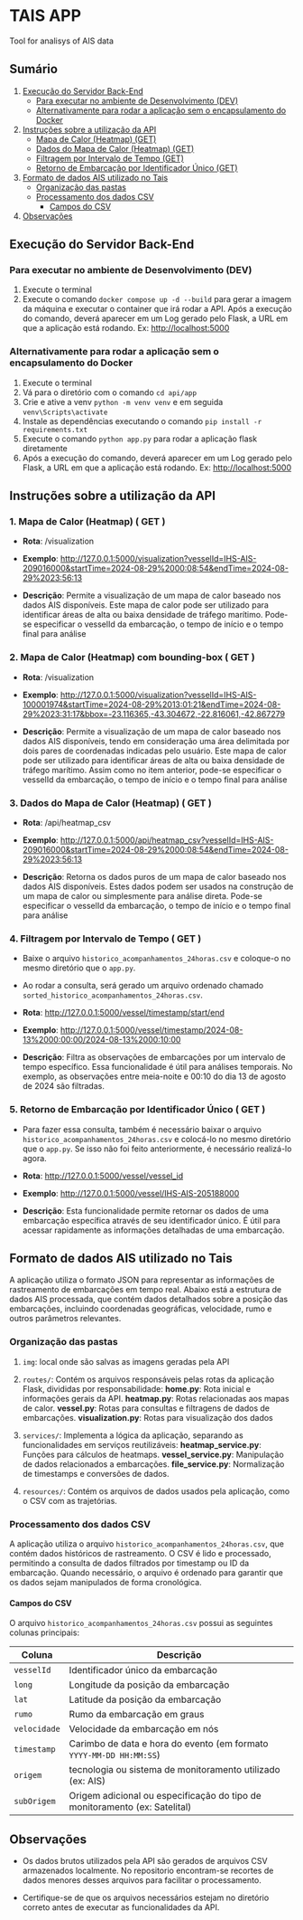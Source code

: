 # TAIS APP

Tool for analisys of AIS data

## Sumário

1. [Execução do Servidor Back-End](#execução-do-servidor-back-end)
   - [Para executar no ambiente de Desenvolvimento (DEV)](#para-executar-no-ambiente-de-desenvolvimento-dev)
   - [Alternativamente para rodar a aplicação sem o encapsulamento do Docker](#alternativamente-para-rodar-a-aplicação-sem-o-encapsulamento-do-docker)
2. [Instruções sobre a utilização da API](#instruções-sobre-a-utilização-da-api)
   - [Mapa de Calor (Heatmap) (GET)](#1-mapa-de-calor-heatmap--get-)
   - [Dados do Mapa de Calor (Heatmap) (GET)](#2-dados-do-mapa-de-calor-heatmap--get-)
   - [Filtragem por Intervalo de Tempo (GET)](#3-filtragem-por-intervalo-de-tempo--get-)
   - [Retorno de Embarcação por Identificador Único (GET)](#4-retorno-de-embarcação-por-identificador-único--get-)
3. [Formato de dados AIS utilizado no Tais](#formato-de-dados-ais-utilizado-no-tais)
   - [Organização das pastas](#organização-das-pastas)
   - [Processamento dos dados CSV](#processamento-dos-dados-csv)
      - [Campos do CSV](#campos-do-csv)
4. [Observações](#observações)

## Execução do Servidor Back-End

### Para executar no ambiente de Desenvolvimento (DEV)

1. Execute o terminal
2. Execute o comando ```docker compose up -d --build``` para gerar a imagem da máquina e executar o container que irá rodar a API. Após a execução do comando, deverá aparecer em um Log gerado pelo Flask, a URL em que a aplicação está rodando. Ex: <http://localhost:5000>

### Alternativamente para rodar a aplicação sem o encapsulamento do Docker

1. Execute o terminal
2. Vá para o diretório com o comando ```cd api/app```
3. Crie e ative a venv ```python -m venv venv``` e em seguida ```venv\Scripts\activate```
4. Instale as dependências executando o comando ```pip install -r requirements.txt```
5. Execute o comando ```python app.py``` para rodar a aplicação flask diretamente
6. Após a execução do comando, deverá aparecer em um Log gerado pelo Flask, a URL em que a aplicação está rodando. Ex: <http://localhost:5000>

## Instruções sobre a utilização da API

### 1. Mapa de Calor (Heatmap) ( GET )

- **Rota**: /visualization

- **Exemplo**: <http://127.0.0.1:5000/visualization?vesselId=IHS-AIS-209016000&startTime=2024-08-29%2000:08:54&endTime=2024-08-29%2023:56:13>

- **Descrição**: Permite a visualização de um mapa de calor baseado nos dados AIS
disponíveis. Este mapa de calor pode ser utilizado para identificar áreas de alta ou
baixa densidade de tráfego marítimo. Pode-se especificar o vesselId da embarcação, o tempo de início e o tempo final para análise

### 2. Mapa de Calor (Heatmap) com bounding-box ( GET )

- **Rota**: /visualization

- **Exemplo**: <http://127.0.0.1:5000/visualization?vesselId=IHS-AIS-100001974&startTime=2024-08-29%2013:01:21&endTime=2024-08-29%2023:31:17&bbox=-23.116365,-43.304672,-22.816061,-42.867279>

- **Descrição**: Permite a visualização de um mapa de calor baseado nos dados AIS
disponíveis, tendo em consideração uma área delimitada por dois pares de coordenadas indicadas pelo usuário. Este mapa de calor pode ser utilizado para identificar áreas de alta ou baixa densidade de tráfego marítimo. Assim como no item anterior, pode-se especificar o vesselId da embarcação, o tempo de início e o tempo final para análise

### 3. Dados do Mapa de Calor (Heatmap) ( GET )

- **Rota**: /api/heatmap_csv

- **Exemplo**: <http://127.0.0.1:5000/api/heatmap_csv?vesselId=IHS-AIS-209016000&startTime=2024-08-29%2000:08:54&endTime=2024-08-29%2023:56:13>

- **Descrição**: Retorna os dados puros de um mapa de calor baseado nos dados AIS
disponíveis. Estes dados podem ser usados na construção de um mapa de calor ou simplesmente para análise direta. Pode-se especificar o vesselId da embarcação, o tempo de início e o tempo final para análise

### 4. Filtragem por Intervalo de Tempo ( GET )

- Baixe o arquivo ```historico_acompanhamentos_24horas.csv``` e coloque-o no mesmo diretório que o ```app.py```.

- Ao rodar a consulta, será gerado um arquivo ordenado chamado ```sorted_historico_acompanhamentos_24horas.csv```.

- **Rota**: <http://127.0.0.1:5000/vessel/timestamp/start/end>

- **Exemplo**: <http://127.0.0.1:5000/vessel/timestamp/2024-08-13%2000:00:00/2024-08-13%2000:10:00>

- **Descrição**: Filtra as observações de embarcações por um intervalo de tempo específico. Essa funcionalidade é útil para análises temporais. No exemplo, as observações entre meia-noite e 00:10 do dia 13 de agosto de 2024 são filtradas.

### 5. Retorno de Embarcação por Identificador Único ( GET )

- Para fazer essa consulta, também é necessário baixar o arquivo ```historico_acompanhamentos_24horas.csv``` e colocá-lo no mesmo diretório que o ```app.py```. Se isso não foi feito anteriormente, é necessário realizá-lo agora.

- **Rota**: <http://127.0.0.1:5000/vessel/vessel_id>

- **Exemplo**: <http://127.0.0.1:5000/vessel/IHS-AIS-205188000>

- **Descrição**: Esta funcionalidade permite retornar os dados de uma embarcação específica através de seu identificador único. É útil para acessar rapidamente as informações detalhadas de uma embarcação.

## Formato de dados AIS utilizado no Tais

A aplicação utiliza o formato JSON para representar as informações de rastreamento de embarcações em tempo real. Abaixo está a estrutura de dados AIS processada, que contém dados detalhados sobre a posição das embarcações, incluindo coordenadas geográficas, velocidade, rumo e outros parâmetros relevantes.

### Organização das pastas

1. ```img```: local onde são salvas as imagens geradas pela API

2. ```routes/```: Contém os arquivos responsáveis pelas rotas da aplicação Flask, divididas por responsabilidade:
    **home.py**: Rota inicial e informações gerais da API.
    **heatmap.py**: Rotas relacionadas aos mapas de calor.
    **vessel.py**: Rotas para consultas e filtragens de dados de embarcações.
    **visualization.py**: Rotas para visualização dos dados

3. ```services/```: Implementa a lógica da aplicação, separando as funcionalidades em serviços reutilizáveis:
    **heatmap_service.py**: Funções para cálculos de heatmaps.
    **vessel_service.py**: Manipulação de dados relacionados a embarcações.
    **file_service.py**: Normalização de timestamps e conversões de dados.

4. ```resources/```: Contém os arquivos de dados usados pela aplicação, como o CSV com as trajetórias.

### Processamento dos dados CSV

A aplicação utiliza o arquivo ```historico_acompanhamentos_24horas.csv```, que contém dados históricos de rastreamento. O CSV é lido e processado, permitindo a consulta de dados filtrados por timestamp ou ID da embarcação. Quando necessário, o arquivo é ordenado para garantir que os dados sejam manipulados de forma cronológica.

#### Campos do CSV

O arquivo ```historico_acompanhamentos_24horas.csv``` possui as seguintes colunas principais:

| **Coluna**   | **Descrição**                                  |
|--------------|------------------------------------------------|
| `vesselId`   | Identificador único da embarcação              |
| `long`       | Longitude da posição da embarcação             |
| `lat`        | Latitude da posição da embarcação              |
| `rumo`       | Rumo da embarcação em graus                    |
| `velocidade` | Velocidade da embarcação em nós                |
| `timestamp`  | Carimbo de data e hora do evento (em formato `YYYY-MM-DD HH:MM:SS`) |
| `origem`     | tecnologia ou sistema de monitoramento utilizado (ex: AIS)                     |
| `subOrigem`  |  Origem adicional ou especificação do tipo de monitoramento (ex: Satelital)      |

## Observações

- Os dados brutos utilizados pela API são gerados de arquivos CSV armazenados localmente. No repositorio encontram-se recortes de dados menores desses arquivos para facilitar o processamento.

- Certifique-se de que os arquivos necessários estejam no diretório correto antes de executar as funcionalidades da API.

